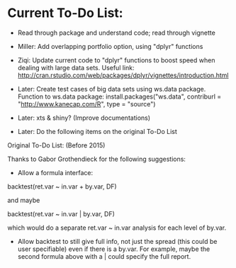 Current To-Do List:
=================================
- Read through package and understand code; read through vignette

- Miller: Add overlapping portfolio option, using "dplyr" functions

- Ziqi: Update current code to "dplyr" functions to boost speed when dealing with large data sets. Useful link: http://cran.rstudio.com/web/packages/dplyr/vignettes/introduction.html

- Later: Create test cases of big data sets using ws.data package. Function to ws.data package: install.packages("ws.data", contriburl = "http://www.kanecap.com/R", type = "source")

- Later: xts & shiny? (Improve documentations)

- Later: Do the following items on the original To-Do List

Original To-Do List: (Before 2015)

Thanks to Gabor Grothendieck for the following suggestions:

- Allow a formula interface:

backtest(ret.var ~ in.var + by.var, DF)

and maybe

backtest(ret.var ~ in.var | by.var, DF)

which would do a separate ret.var ~ in.var analysis for each level
of by.var.

- Allow backtest to still give full info, not just the spread (this
could be user specifiable) even if there is a by.var.  For example,
maybe the second formula above with a | could specify the full report.
